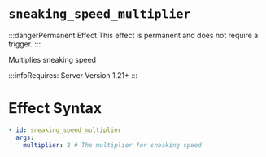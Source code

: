 # `sneaking_speed_multiplier`
:::dangerPermanent Effect
This effect is permanent and does not require a trigger.
:::

Multiplies sneaking speed

:::infoRequires:
Server Version 1.21+
:::
# Effect Syntax
```yaml
- id: sneaking_speed_multiplier
  args:
    multiplier: 2 # The multiplier for sneaking speed
```